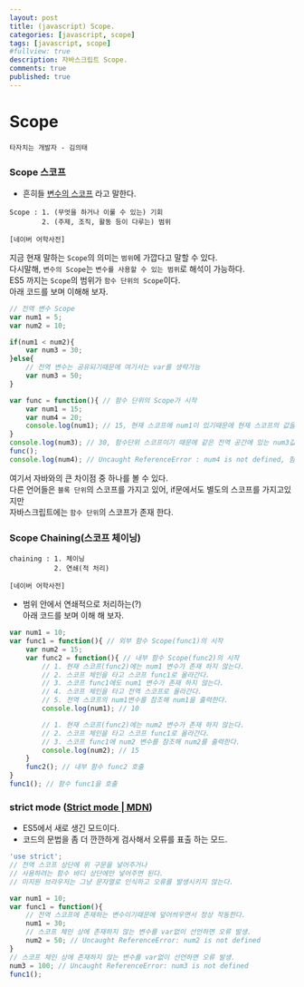 ```yaml
---
layout: post
title: (javascript) Scope.
categories: [javascript, scope]
tags: [javascript, scope]
#fullview: true
description: 자바스크립트 Scope.
comments: true
published: true
---
```


Scope
===

`타자치는 개발자 - 김의태`

### Scope 스코프 
* 흔히들 <u>변수의 스코프</u> 라고 말한다.<br/>
```
Scope : 1. (무엇을 하거나 이룰 수 있는) 기회
        2. (주제, 조직, 활동 등이 다루는) 범위
        
[네이버 어학사전]
```

지금 현재 말하는 `Scope`의 의미는 `범위`에 가깝다고 말할 수 있다.<br/>
다시말해, `변수의 Scope`는 `변수를 사용할 수 있는 범위`로 해석이 가능하다.<br/>
ES5 까지는 `Scope`의 범위가 `함수 단위의 Scope`이다.<br/>
아래 코드를 보며 이해해 보자.

```javascript
// 전역 변수 Scope
var num1 = 5;
var num2 = 10;

if(num1 < num2){
    var num3 = 30;
}else{
    // 전역 변수는 공유되기때문에 여기서는 var를 생략가능
    var num3 = 50;
}

var func = function(){ // 함수 단위의 Scope가 시작
    var num1 = 15;
    var num4 = 20;
    console.log(num1); // 15, 현재 스코프에 num1이 있기때문에 현재 스코프의 값을 출력한다.
}
console.log(num3); // 30, 함수단위 스코프이기 때문에 같은 전역 공간에 있는 num3값을 출력한다. 
func();
console.log(num4); // Uncaught ReferenceError : num4 is not defined, 함수 단위의 스코프이기 때문에 함수에서 쓰인 변수는 함수에서만 사용 가능하다.
```

여기서 자바와의 큰 차이점 중 하나를 볼 수 있다.<br/>
다른 언어들은 `블록 단위`의 스코프를 가지고 있어, if문에서도 별도의 스코프를 가지고있지만<br/>
자바스크립트에는 `함수 단위`의 스코프가 존재 한다.

### Scope Chaining(스코프 체이닝)
```
chaining : 1. 체이닝
           2. 연쇄(적 처리)
        
[네이버 어학사전]
```

* 범위 안에서 연쇄적으로 처리하는(?)<br/>
아래 코드를 보며 이해 해 보자.

```javascript
var num1 = 10;
var func1 = function(){ // 외부 함수 Scope(func1)의 시작
    var num2 = 15;
    var func2 = function(){ // 내부 함수 Scope(func2)의 시작
        // 1. 현재 스코프(func2)에는 num1 변수가 존재 하지 않는다.
        // 2. 스코프 체인을 타고 스코프 func1로 올라간다.
        // 3. 스코프 func1에도 num1 변수가 존재 하지 않는다.
        // 4. 스코프 체인을 타고 전역 스코프로 올라간다.
        // 5. 전역 스코프의 num1변수를 참조해 num1을 출력한다.
        console.log(num1); // 10

        // 1. 현재 스코프(func2)에는 num2 변수가 존재 하지 않는다.
        // 2. 스코프 체인을 타고 스코프 func1로 올라간다.
        // 3. 스코프 func1에 num2 변수를 참조해 num2를 출력한다.
        console.log(num2); // 15
    }
    func2(); // 내부 함수 func2 호출
}
func1(); // 함수 func1을 호출
```

### strict mode ([Strict mode | MDN](https://developer.mozilla.org/ko/docs/Web/JavaScript/Reference/Strict_mode))

* ES5에서 새로 생긴 모드이다.
* 코드의 문법을 좀 더 깐깐하게 검사해서 오류를 표출 하는 모드.

```javascript
'use strict';
// 전역 스코프 상단에 위 구문을 넣어주거나
// 사용하려는 함수 바디 상단에만 넣어주면 된다.
// 미지원 브라우저는 그냥 문자열로 인식하고 오류를 발생시키지 않는다.

var num1 = 10;
var func1 = function(){
    // 전역 스코프에 존재하는 변수이기때문에 덮어씌우면서 정상 작동한다.
    num1 = 30;
    // 스코프 체인 상에 존재하지 않는 변수를 var없이 선언하면 오류 발생.
    num2 = 50; // Uncaught ReferenceError: num2 is not defined
}
// 스코프 체인 상에 존재하지 않는 변수를 var없이 선언하면 오류 발생.
num3 = 100; // Uncaught ReferenceError: num3 is not defined
func1();
```